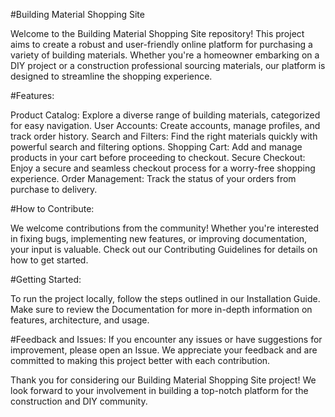 #Building Material Shopping Site

Welcome to the Building Material Shopping Site repository! This project aims to create a robust and user-friendly online platform for purchasing a variety of building materials. Whether you're a homeowner embarking on a DIY project or a construction professional sourcing materials, our platform is designed to streamline the shopping experience.

#Features:

Product Catalog: Explore a diverse range of building materials, categorized for easy navigation.
User Accounts: Create accounts, manage profiles, and track order history.
Search and Filters: Find the right materials quickly with powerful search and filtering options.
Shopping Cart: Add and manage products in your cart before proceeding to checkout.
Secure Checkout: Enjoy a secure and seamless checkout process for a worry-free shopping experience.
Order Management: Track the status of your orders from purchase to delivery.

#How to Contribute:

We welcome contributions from the community! Whether you're interested in fixing bugs, implementing new features, or improving documentation, your input is valuable. Check out our Contributing Guidelines for details on how to get started.

#Getting Started:

To run the project locally, follow the steps outlined in our Installation Guide. Make sure to review the Documentation for more in-depth information on features, architecture, and usage.

#Feedback and Issues:
If you encounter any issues or have suggestions for improvement, please open an Issue. We appreciate your feedback and are committed to making this project better with each contribution.

Thank you for considering our Building Material Shopping Site project! We look forward to your involvement in building a top-notch platform for the construction and DIY community.
